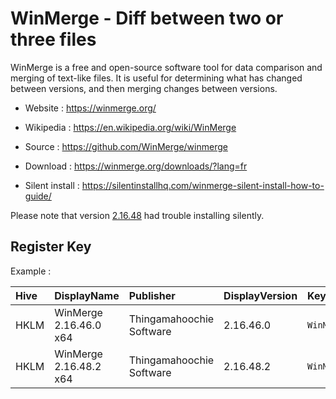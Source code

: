 # WinMerge - Diff between two or three files

WinMerge is a free and open-source software tool for data comparison
and merging of text-like files.
It is useful for determining what has changed between versions,
and then merging changes between versions.

* Website : https://winmerge.org/
* Wikipedia : https://en.wikipedia.org/wiki/WinMerge
* Source : https://github.com/WinMerge/winmerge

* Download : https://winmerge.org/downloads/?lang=fr
* Silent install : https://silentinstallhq.com/winmerge-silent-install-how-to-guide/

Please note that version [2.16.48](https://github.com/WinMerge/winmerge/releases/tag/v2.16.48) had trouble installing silently.


## Register Key

Example :

 | Hive | DisplayName | Publisher | DisplayVersion | KeyProduct | UninstallExe |
 |:---- |:----------- |:--------- |:-------------- |:---------- |:------------ |
 | HKLM | WinMerge 2.16.46.0 x64 | Thingamahoochie Software | 2.16.46.0 | `WinMerge_is1` | `"C:\Program Files\WinMerge\unins000.exe"` |
 | HKLM | WinMerge 2.16.48.2 x64 | Thingamahoochie Software | 2.16.48.2 | `WinMerge_is1` | `"C:\Program Files\WinMerge\unins000.exe"` |
